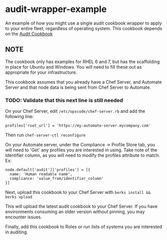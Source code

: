 # audit-wrapper-example

An example of how you might use a single audit cookbook wrapper to apply to your entire fleet, regardless of operating system.
This cookbook depends on the [Audit Cookbook](https://github.com/chef-cookbooks/audit)

## NOTE
The cookbook only has examples for RHEL 6 and 7, but has the scaffolding in place for Ubuntu and Windows. You will need to fill these out as appropriate for your infrastructure. 

This cookbook assumes that you already have a Chef Server, and Automate Server and that node data is being sent from Chef Server to Automate. 

### TODO: Validate that this next line is still needed
On your Chef Server, edit `/etc/opscode/chef-server.rb` and add the following line:

```
profiles['root_url'] = 'https://my-automate-server.mycompany.com'
```

Then run `chef-server-ctl reconfigure`

On your Automate server, under the Compliance -> Profile Store tab, you will need to 'Get' any profiles you are interested in using.  Take note of the Identifier column, as you will need to modify the profiles attribute to match. Ex:

```
node.default['audit']['profiles'] = [{
  name: 'Human readable name',
  compliance: 'value_from/identifier_column'
}]
```

Next, upload this cookbook to your Chef Server with `berks install && berks upload`

This will upload the latest audit cookbook to your Chef Server. If you have environments consuming an older version without pinning, you may encounter issues.

Finally, add this cookbook to Roles or run lists of systems you are interested in auditing. 
